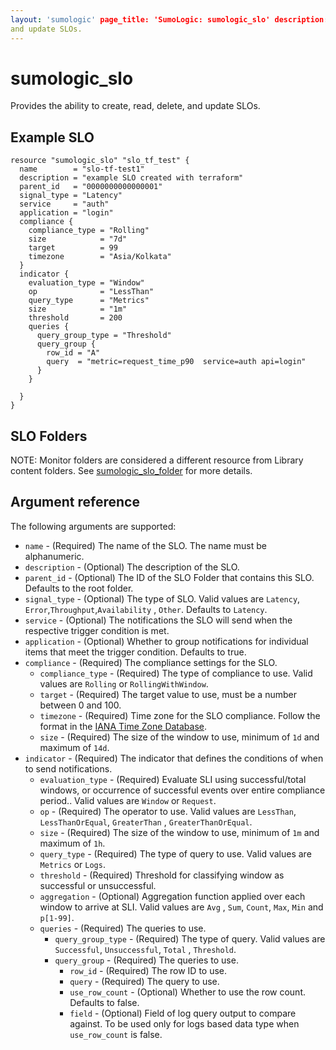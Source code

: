```yaml
---
layout: 'sumologic' page_title: 'SumoLogic: sumologic_slo' description: |- Provides the ability to create, read, delete,
and update SLOs.
---
```


# sumologic_slo

Provides the ability to create, read, delete, and update SLOs.

## Example SLO

```hcl
resource "sumologic_slo" "slo_tf_test" {
  name        = "slo-tf-test1"
  description = "example SLO created with terraform"
  parent_id   = "0000000000000001"
  signal_type = "Latency"
  service     = "auth"
  application = "login"
  compliance {
    compliance_type = "Rolling"
    size            = "7d"
    target          = 99
    timezone        = "Asia/Kolkata"
  }
  indicator {
    evaluation_type = "Window"
    op              = "LessThan"
    query_type      = "Metrics"
    size            = "1m"
    threshold       = 200
    queries {
      query_group_type = "Threshold"
      query_group {
        row_id = "A"
        query  = "metric=request_time_p90  service=auth api=login"
      }
    }

  }
}
```

## SLO Folders

NOTE: Monitor folders are considered a different resource from Library content folders. See [sumologic_slo_folder][2]
for more details.

## Argument reference

The following arguments are supported:

- `name` - (Required) The name of the SLO. The name must be alphanumeric.
- `description` - (Optional) The description of the SLO.
- `parent_id` - (Optional) The ID of the SLO Folder that contains this SLO. Defaults to the root folder.
- `signal_type` - (Optional) The type of SLO. Valid values are `Latency`, `Error`,`Throughput`,`Availability`
  , `Other`. Defaults to `Latency`.
- `service` - (Optional) The notifications the SLO will send when the respective trigger condition is met.
- `application` - (Optional) Whether to group notifications for individual items that meet the trigger condition.
  Defaults to true.
- `compliance` - (Required) The compliance settings for the SLO.
    - `compliance_type` - (Required) The type of compliance to use. Valid values are `Rolling` or `RollingWithWindow`.
    - `target` - (Required) The target value to use, must be a number between 0 and 100.
    - `timezone` - (Required) Time zone for the SLO compliance. Follow the format in the [IANA Time Zone Database][3].
    - `size` - (Required) The size of the window to use, minimum of `1d` and maximum of `14d`.
- `indicator` - (Required) The indicator that defines the conditions of when to send notifications.
    - `evaluation_type` - (Required) Evaluate SLI using successful/total windows, or occurrence of successful events
      over entire compliance period.. Valid values are `Window` or `Request`.
    - `op` - (Required) The operator to use. Valid values are `LessThan`, `LessThanOrEqual`, `GreaterThan`
      , `GreaterThanOrEqual`.
    - `size` - (Required) The size of the window to use, minimum of `1m` and maximum of `1h`.
    - `query_type` - (Required) The type of query to use. Valid values are `Metrics` or `Logs`.
    - `threshold` - (Required) Threshold for classifying window as successful or unsuccessful.
    - `aggregation` - (Optional) Aggregation function applied over each window to arrive at SLI. Valid values are `Avg`
      , `Sum`, `Count`, `Max`, `Min` and `p[1-99]`.
    - `queries` - (Required) The queries to use.
        - `query_group_type` - (Required) The type of query. Valid values are `Successful`, `Unsuccessful`, `Total`
          , `Threshold`.
        - `query_group` - (Required) The queries to use.
            - `row_id` - (Required) The row ID to use.
            - `query` - (Required) The query to use.
            - `use_row_count` - (Optional) Whether to use the row count. Defaults to false.
            - `field` - (Optional) Field of log query output to compare against. To be used only for logs based data
              type when `use_row_count` is false.

[1]: https://help.sumologic.com/?cid=10020

[2]: slo_folder.html.markdown

[3]: https://en.wikipedia.org/wiki/List_of_tz_database_time_zones#List
